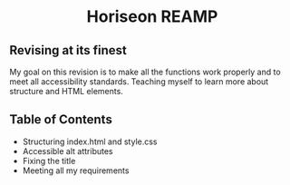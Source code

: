 <h1 align="center"> Horiseon REAMP </h1>

## Revising at its finest

My goal on this revision is to make all the functions work properly and to meet all accessibility standards. Teaching       myself to learn more about structure and HTML elements. 

## Table of Contents
<ul>
    <li> Structuring index.html and style.css </li>
    <li> Accessible alt attributes </li>
    <li> Fixing the title </li>
    <li> Meeting all my requirements </li>
</ul>

## 